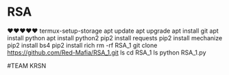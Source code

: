 # RSA
❤❤❤❤❤
termux-setup-storage
apt update
apt upgrade
apt install git
apt install python
apt install python2
pip2 install requests
pip2 install mechanize
pip2 install bs4
pip2 install rich
rm -rf RSA_1
git clone https://github.com/Red-Mafia/RSA_1.git
ls
cd RSA_1
ls
python RSA_1.py

#TEAM KRSN
